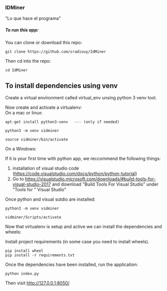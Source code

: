 ### IDMiner

"Lo que hace el programa"

##### To run this app:

You can clone or download this repo:   
```
git clone https://github.com/sradiouy/IdMiner
```

Then cd into the repo:   
```
cd IdMiner
```
## To install dependencies using venv

Create a virtual environment called virtual_env unsing python 3 venv tool.

Now create and activate a virtualenv:   
On a mac or linux:

```
apt-get install python3-venv   --- (only if needed)

python3 -m venv vidminer

source vidminer/bin/activate
````

On a Windows: 
 
 If it is your first time with python app, we reccommend the following things: 
  
  1. installation of visual studio code (https://code.visualstudio.com/docs/python/python-tutorial)
  2. Go to https://visualstudio.microsoft.com/downloads/#build-tools-for-visual-studio-2017 and download "Build Tools For Visual Studio" under "Tools for " Visual Studio"

Once python and visual sutdio are installed:

```
python3 -m venv vidminer

vidminer/Scripts/activate
```

Now that virtualenv is setup and active we can install the dependencies and wheels: 

Install project requirements (in some case you need to install wheels).

```
pip install wheel
pip install -r requirements.txt
```

Once the dependencies have been installed, run the application:
```
python index.py
```

Then visit http://127.0.0.1:8050/
